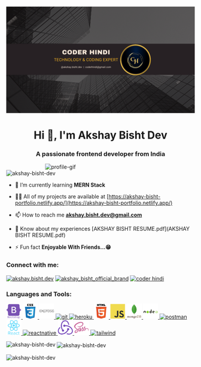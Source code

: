 ![banner](https://github.com/akshay-bisht-dev/akshay-bisht-dev/blob/main/Black%20Yellow%20White%20Green%20Red%20Business%20Digital%20Marketing%20Professional%20Youtube%20Channel%20Art%20Banner.png)

<h1 align="center">Hi 👋, I'm Akshay Bisht Dev</h1>
<h3 align="center">A passionate frontend developer from India</h3>

<img align="right" alt="profile-gif" width="400" src="https://media4.giphy.com/media/13FrpeVH09Zrb2/giphy.gif">

<p align="left"> <img src="https://komarev.com/ghpvc/?username=akshay-bisht-dev&label=Profile%20views&color=0e75b6&style=flat" alt="akshay-bisht-dev" /> </p>

- 🌱 I’m currently learning **MERN Stack**

- 👨‍💻 All of my projects are available at [https://akshay-bisht-portfolio.netlify.app/](https://akshay-bisht-portfolio.netlify.app/)

- 📫 How to reach me **akshay.bisht.dev@gmail.com**

- 📄 Know about my experiences [AKSHAY BISHT RESUME.pdf](AKSHAY BISHT RESUME.pdf)

- ⚡ Fun fact **Enjoyable With Friends...😁**

<h3 align="left">Connect with me:</h3>
<p align="left">
<a href="https://linkedin.com/in/akshay.bisht.dev" target="blank"><img align="center" src="https://raw.githubusercontent.com/rahuldkjain/github-profile-readme-generator/master/src/images/icons/Social/linked-in-alt.svg" alt="akshay.bisht.dev" height="30" width="40" /></a>
<a href="https://instagram.com/akshay_bisht_official_brand" target="blank"><img align="center" src="https://raw.githubusercontent.com/rahuldkjain/github-profile-readme-generator/master/src/images/icons/Social/instagram.svg" alt="akshay_bisht_official_brand" height="30" width="40" /></a>
<a href="https://www.youtube.com/c/coder hindi" target="blank"><img align="center" src="https://raw.githubusercontent.com/rahuldkjain/github-profile-readme-generator/master/src/images/icons/Social/youtube.svg" alt="coder hindi" height="30" width="40" /></a>
</p>

<h3 align="left">Languages and Tools:</h3>
<p align="left"> <a href="https://getbootstrap.com" target="_blank" rel="noreferrer"> <img src="https://raw.githubusercontent.com/devicons/devicon/master/icons/bootstrap/bootstrap-plain-wordmark.svg" alt="bootstrap" width="40" height="40"/> </a> <a href="https://www.w3schools.com/css/" target="_blank" rel="noreferrer"> <img src="https://raw.githubusercontent.com/devicons/devicon/master/icons/css3/css3-original-wordmark.svg" alt="css3" width="40" height="40"/> </a> <a href="https://expressjs.com" target="_blank" rel="noreferrer"> <img src="https://raw.githubusercontent.com/devicons/devicon/master/icons/express/express-original-wordmark.svg" alt="express" width="40" height="40"/> </a> <a href="https://git-scm.com/" target="_blank" rel="noreferrer"> <img src="https://www.vectorlogo.zone/logos/git-scm/git-scm-icon.svg" alt="git" width="40" height="40"/> </a> <a href="https://heroku.com" target="_blank" rel="noreferrer"> <img src="https://www.vectorlogo.zone/logos/heroku/heroku-icon.svg" alt="heroku" width="40" height="40"/> </a> <a href="https://www.w3.org/html/" target="_blank" rel="noreferrer"> <img src="https://raw.githubusercontent.com/devicons/devicon/master/icons/html5/html5-original-wordmark.svg" alt="html5" width="40" height="40"/> </a> <a href="https://developer.mozilla.org/en-US/docs/Web/JavaScript" target="_blank" rel="noreferrer"> <img src="https://raw.githubusercontent.com/devicons/devicon/master/icons/javascript/javascript-original.svg" alt="javascript" width="40" height="40"/> </a> <a href="https://www.mongodb.com/" target="_blank" rel="noreferrer"> <img src="https://raw.githubusercontent.com/devicons/devicon/master/icons/mongodb/mongodb-original-wordmark.svg" alt="mongodb" width="40" height="40"/> </a> <a href="https://nodejs.org" target="_blank" rel="noreferrer"> <img src="https://raw.githubusercontent.com/devicons/devicon/master/icons/nodejs/nodejs-original-wordmark.svg" alt="nodejs" width="40" height="40"/> </a> <a href="https://postman.com" target="_blank" rel="noreferrer"> <img src="https://www.vectorlogo.zone/logos/getpostman/getpostman-icon.svg" alt="postman" width="40" height="40"/> </a> <a href="https://reactjs.org/" target="_blank" rel="noreferrer"> <img src="https://raw.githubusercontent.com/devicons/devicon/master/icons/react/react-original-wordmark.svg" alt="react" width="40" height="40"/> </a> <a href="https://reactnative.dev/" target="_blank" rel="noreferrer"> <img src="https://reactnative.dev/img/header_logo.svg" alt="reactnative" width="40" height="40"/> </a> <a href="https://redux.js.org" target="_blank" rel="noreferrer"> <img src="https://raw.githubusercontent.com/devicons/devicon/master/icons/redux/redux-original.svg" alt="redux" width="40" height="40"/> </a> <a href="https://sass-lang.com" target="_blank" rel="noreferrer"> <img src="https://raw.githubusercontent.com/devicons/devicon/master/icons/sass/sass-original.svg" alt="sass" width="40" height="40"/> </a> <a href="https://tailwindcss.com/" target="_blank" rel="noreferrer"> <img src="https://www.vectorlogo.zone/logos/tailwindcss/tailwindcss-icon.svg" alt="tailwind" width="40" height="40"/> </a> </p>

<p><img align="left" src="https://github-readme-stats.vercel.app/api/top-langs?username=akshay-bisht-dev&show_icons=true&locale=en&layout=compact" alt="akshay-bisht-dev" /></p>

<p>&nbsp;<img align="center" src="https://github-readme-stats.vercel.app/api?username=akshay-bisht-dev&show_icons=true&locale=en" alt="akshay-bisht-dev" /></p>

<p><img align="center" src="https://github-readme-streak-stats.herokuapp.com/?user=akshay-bisht-dev&" alt="akshay-bisht-dev" /></p>
